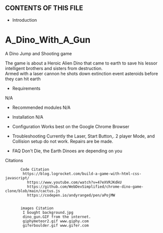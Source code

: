 CONTENTS OF THIS FILE
---------------------

 * Introduction
# A_Dino_With_A_Gun
A Dino Jump and Shooting game 

The game is about a Heroic Alien Dino that came to earth to save his lessor intelligent brothers and sisters from destruction.  
Armed with a laser cannon he shots down extinction event asteroids before they can hit earth 


 * Requirements

 N/A
 * Recommended modules
 N/A
 * Installation
 N/A
 * Configuration
 Works best on the Google Chrome Browser
 * Troubleshooting
Currently the Laser, Start Button,. 2 player Mode, and Collision setup do not work.  Repairs are be made. 

 * FAQ
 Don't Die, the Earth Dinoes are depending on you 

Citations

           Code Citation
            https://blog.logrocket.com/build-a-game-with-html-css-javascript/
              https://www.youtube.com/watch?v=47eXVRJKdkU
              https://github.com/WebDevSimplified/chrome-dino-game-clone/blob/main/cactus.js
              https://codepen.io/andyranged/pen/aPojMW
            
   
           images Citation
            I bought background.jpg
            dino_gun.GIF from the internet. 
            giphymeteor2.gif www.giphy.com
            giferboulder.gif www.gifer.com
            